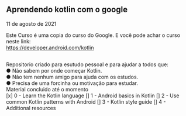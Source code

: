 <h2> Aprendendo kotlin com o google </h2> 
<p align=”left”> 11 de agosto de 2021 </P>

Este Curso é uma copia do curso do Google. E você pode achar o curso neste link:
<br>
https://developer.android.com/kotlin

##

Repositorio criado para esutudo pessoal e para ajudar a todos que:
<br>
● Não sabem por onde começar Kotlin.
<br>
● Não tem nenhum amigo para ajuda com os estudos.
<br>
● Precisa de uma forcinha ou motivação para estudar.
<br>
Material concluido até o momento
<br>
[x] 0 - Learn the Kotlin language
[] 1 - Android basics in Kotlin
[] 2 - Use common Kotlin patterns with Android
[] 3 - Kotlin style guide
[] 4 - Additional resources